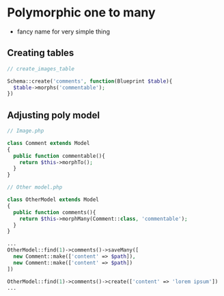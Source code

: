 # Polymorphic one to many

- fancy name for very simple thing
  


## Creating tables

```php
// create_images_table

Schema::create('comments', function(Blueprint $table){
  $table->morphs('commentable');
})
```

## Adjusting poly model

```php
// Image.php

class Comment extends Model
{
  public function commentable(){
    return $this->morphTo();
  }
}
```

```php
// Other model.php

class OtherModel extends Model
{
  public function comments(){
    return $this->morphMany(Comment::class, 'commentable');
  }
}
```

```php
...
OtherModel::find(1)->comments()->saveMany([
  new Comment::make(['content' => $path]),
  new Comment::make(['content' => $path])
])

OtherModel::find(1)->comments()->create(['content' => 'lorem ipsum'])
...
```